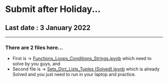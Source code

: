 # Submit after Holiday...
## Last date : 3 January 2022
-------------
### There are 2 files here...
- First is -> [Functions_Loops_Conditions_Strings.ipynb](https://github.com/imvickykumar999/Ideationology-Lab/blob/main/Assignment/Functions_Loops_Conditions_Strings.ipynb) which need to solve by you guys, and
- Second file is -> [Sets_Dict_Lists_Tuples (Solved).ipynb](https://github.com/imvickykumar999/Ideationology-Lab/blob/main/Assignment/Sets_Dict_Lists_Tuples%20(Solved).ipynb) which is already Solved and you just need to run in your laptop and practice.
